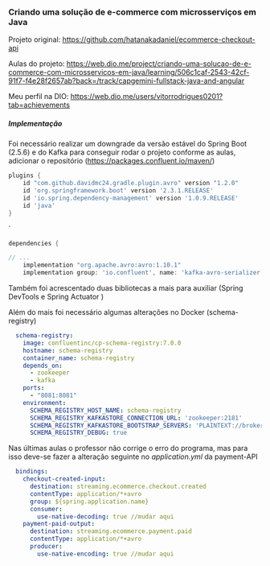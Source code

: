 ### Criando uma solução de e-commerce com microsserviços em Java

Projeto original: https://github.com/hatanakadaniel/ecommerce-checkout-api

Aulas do projeto:  https://web.dio.me/project/criando-uma-solucao-de-e-commerce-com-microsservicos-em-java/learning/506c1caf-2543-42cf-91f7-f4e28f2657ab?back=/track/capgemini-fullstack-java-and-angular

Meu perfil na DIO: https://web.dio.me/users/vitorrodrigues0201?tab=achievements

##### Implementação

Foi necessário realizar um downgrade da versão estável do Spring Boot (2.5.6) e do Kafka para conseguir rodar o projeto conforme as aulas, adicionar o repositório (https://packages.confluent.io/maven/)

```groovy
plugins {
    id "com.github.davidmc24.gradle.plugin.avro" version "1.2.0"
    id 'org.springframework.boot' version '2.3.1.RELEASE'
    id 'io.spring.dependency-management' version '1.0.9.RELEASE'
    id 'java'
}
```

`

```groovy
dependencies {

// ...
    implementation "org.apache.avro:avro:1.10.1"
    implementation group: 'io.confluent', name: 'kafka-avro-serializer', version: '5.5.0'
```

Também foi acrescentado duas bibliotecas a mais para auxiliar (Spring DevTools e Spring Actuator )



Além do mais foi necessário algumas alterações no Docker (schema-registry)

```yaml
  schema-registry:
    image: confluentinc/cp-schema-registry:7.0.0
    hostname: schema-registry
    container_name: schema-registry
    depends_on:
      - zookeeper
      - kafka
    ports:
      - "8081:8081"
    environment:
      SCHEMA_REGISTRY_HOST_NAME: schema-registry
      SCHEMA_REGISTRY_KAFKASTORE_CONNECTION_URL: 'zookeeper:2181'
      SCHEMA_REGISTRY_KAFKASTORE_BOOTSTRAP_SERVERS: 'PLAINTEXT://broker:29092'
      SCHEMA_REGISTRY_DEBUG: true 
```



Nas últimas aulas o professor não corrige o erro do programa, mas para isso deve-se fazer a alteração seguinte no *application.yml* da payment-API



```yaml
  bindings:
    checkout-created-input:
      destination: streaming.ecommerce.checkout.created
      contentType: application/*+avro
      group: ${spring.application.name}
      consumer:
        use-native-decoding: true //mudar aqui
    payment-paid-output:
      destination: streaming.ecommerce.payment.paid
      contentType: application/*+avro
      producer:
        use-native-encoding: true //mudar aqui
```


